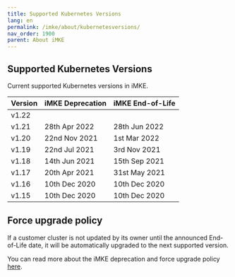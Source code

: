 ```yaml
---
title: Supported Kubernetes Versions
lang: en
permalink: /imke/about/kubernetesversions/
nav_order: 1900
parent: About iMKE
---
```


## Supported Kubernetes Versions

Current supported Kubernetes versions in iMKE.

| Version | iMKE Deprecation| iMKE End-of-Life |
|---------|-----------------|------------------|
| v1.22   |                 |                  |
| v1.21   | 28th Apr 2022   | 28th Jun 2022    |
| v1.20   | 22nd Nov 2021   | 1st  Mar 2022    |
| v1.19   | 22nd Jul 2021   | 3rd  Nov 2021    |
| v1.18   | 14th Jun 2021   | 15th Sep 2021    |
| v1.17   | 20th Apr 2021   | 31st May 2021    |
| v1.16   | 10th Dec 2020   | 10th Dec 2020    |
| v1.15   | 10th Dec 2020   | 10th Dec 2020    |

## Force upgrade policy

If a customer cluster is not updated by its owner until the announced End-of-Life date, it will be automatically upgraded to the next supported version.

You can read more about the iMKE deprecation and force upgrade policy [here](../../clusterlifecycle/deprecationpolicy).
